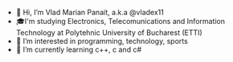 - 👋 Hi, I’m Vlad Marian Panait, a.k.a @vladex11
- 🎓I'm studying Electronics, Telecomunications and Information Technology at Polytehnic University of Bucharest (ETTI)
- 👀 I’m interested in programming, technology, sports
- 🌱 I’m currently learning c++, c and c#

  


